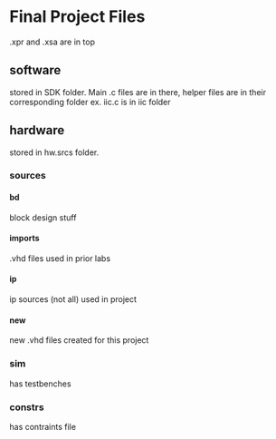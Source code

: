 # Final Project Files
  .xpr and .xsa are in top

## software
  stored in SDK folder. Main .c files are in there, helper files are in their corresponding folder 
  ex. iic.c is in iic folder



## hardware
  stored in hw.srcs folder. 


### sources


#### bd
  block design stuff


#### imports 
  .vhd files used in prior labs


#### ip 
  ip sources (not all) used in project


#### new
  new .vhd files created for this project


### sim
  has testbenches



### constrs
  has contraints file
